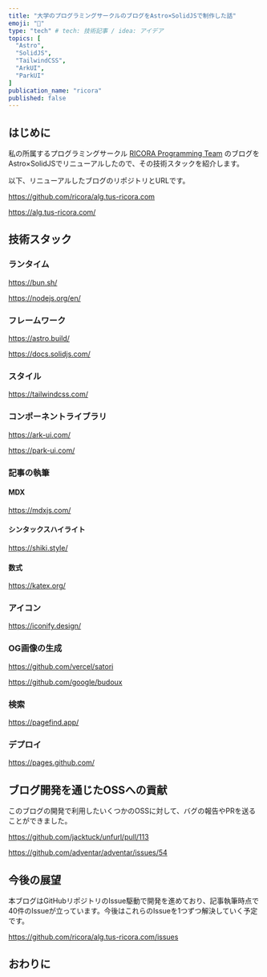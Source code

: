 ```yaml
---
title: "大学のプログラミングサークルのブログをAstro×SolidJSで制作した話"
emoji: "🚀"
type: "tech" # tech: 技術記事 / idea: アイデア
topics: [
  "Astro",
  "SolidJS",
  "TailwindCSS",
  "ArkUI",
  "ParkUI"
]
publication_name: "ricora"
published: false
---
```


## はじめに

私の所属するプログラミングサークル [RICORA Programming Team](https://alg.tus-ricora.com/about/) のブログをAstro×SolidJSでリニューアルしたので、その技術スタックを紹介します。

以下、リニューアルしたブログのリポジトリとURLです。

https://github.com/ricora/alg.tus-ricora.com

https://alg.tus-ricora.com/

## 技術スタック

### ランタイム

https://bun.sh/

https://nodejs.org/en/

### フレームワーク

https://astro.build/

https://docs.solidjs.com/

### スタイル

https://tailwindcss.com/

### コンポーネントライブラリ

https://ark-ui.com/

https://park-ui.com/

### 記事の執筆

#### MDX

https://mdxjs.com/

#### シンタックスハイライト

https://shiki.style/

#### 数式

https://katex.org/

### アイコン

https://iconify.design/

### OG画像の生成

https://github.com/vercel/satori

https://github.com/google/budoux

### 検索

https://pagefind.app/

### デプロイ

https://pages.github.com/

## ブログ開発を通じたOSSへの貢献

このブログの開発で利用したいくつかのOSSに対して、バグの報告やPRを送ることができました。

https://github.com/jacktuck/unfurl/pull/113

https://github.com/adventar/adventar/issues/54

<!-- TODO: 他に何かあれば加筆 -->

## 今後の展望

本ブログはGitHubリポジトリのIssue駆動で開発を進めており、記事執筆時点で40件のIssueが立っています。今後はこれらのIssueを1つずつ解決していく予定です。

https://github.com/ricora/alg.tus-ricora.com/issues

## おわりに
